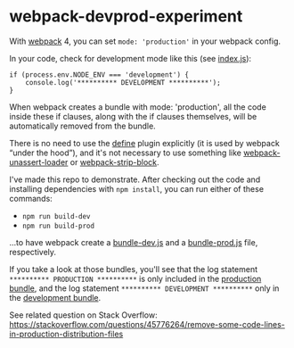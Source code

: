 # webpack-devprod-experiment

With [webpack](https://webpack.js.org) 4, you can set `mode: 'production'` in your webpack config.

In your code, check for development mode like this (see [index.js](index.js)):

    if (process.env.NODE_ENV === 'development') {
        console.log('********** DEVELOPMENT **********');
    }

When webpack creates a bundle with mode: 'production', all the code inside these if clauses, along with the if clauses themselves, will be automatically removed from the bundle.

There is no need to use the [define](https://webpack.js.org/plugins/define-plugin/) plugin explicitly (it is used by webpack “under the hood”), and it's not necessary to use something like [webpack-unassert-loader](https://www.npmjs.com/package/webpack-unassert-loader) or [webpack-strip-block](https://www.npmjs.com/package/webpack-strip-block).

I've made this repo to demonstrate. After checking out the code and installing dependencies with `npm install`, you can run either of these commands:

* `npm run build-dev`
* `npm run build-prod`

…to have webpack create a [bundle-dev.js](bundle-dev.js) and a [bundle-prod.js](bundle-prod.js) file, respectively.

If you take a look at those bundles, you'll see that the log statement `********** PRODUCTION **********` is only included in the [production bundle](bundle-prod.js), and the log statement `********** DEVELOPMENT **********` only in the [development bundle](bundle-dev.js).

See related question on Stack Overflow: https://stackoverflow.com/questions/45776264/remove-some-code-lines-in-production-distribution-files
